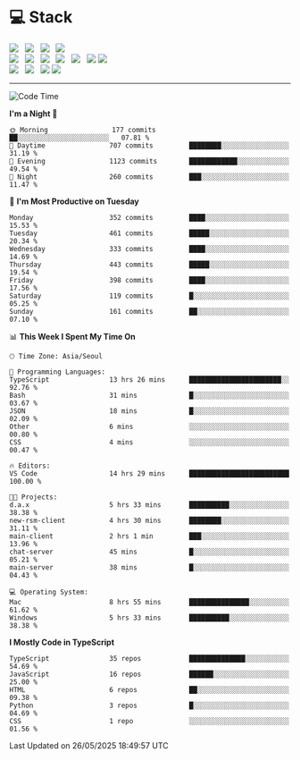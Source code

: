 <h1>💻 Stack</h1>
<div>
 <!-- badge : https://shields.io/ -->
 <!-- icon : https://simpleicons.org/?q=Get -->
 <img src="https://img.shields.io/badge/HTML5-e74c3c?style=flat-square&logo=HTML5&logoColor=white"/> &nbsp 
 <img src="https://img.shields.io/badge/CSS3-0A84FF?style=flat-square&logo=CSS3&logoColor=white"/> &nbsp 
 <img src="https://img.shields.io/badge/JavaScript-FFCD11?style=flat-square&logo=JavaScript&logoColor=white"/> &nbsp 
 <img src="https://img.shields.io/badge/TypeScript-3075C0?style=flat-square&logo=TypeScript&logoColor=white"/>
 <br/>
 <img src="https://img.shields.io/badge/Next-000000?style=flat-square&logo=nextdotjs&logoColor=white"/> &nbsp 
 <img src="https://img.shields.io/badge/React-00BCF6?style=flat-square&logo=React&logoColor=white"/> &nbsp 
 <img src="https://img.shields.io/badge/Redux-764ABC?style=flat-square&logo=Redux&logoColor=white"/> &nbsp
 <img src="https://img.shields.io/badge/Recoil-3578E5?style=flat-square&logo=recoil&logoColor=white"/> &nbsp
 <img src="https://img.shields.io/badge/React-Query-FF4154?style=flat-square&logo=reactquery&logoColor=white"/> &nbsp 
 <img src="https://img.shields.io/badge/styled%2Dcomponents-DB7093?style=flat-square&logo=styled%2Dcomponents&logoColor=white"/>
 <img src="https://img.shields.io/badge/CSS Modules-000000?style=flat-square&logo=CSS Modules&logoColor=white"/> &nbsp 
 <br/>
 <img src="https://img.shields.io/badge/Node-339933?style=flat-square&logo=Node.js&logoColor=white"/> &nbsp 
 <img src="https://img.shields.io/badge/Express-000000?style=flat-square&logo=Express&logoColor=white"/> &nbsp 
 <img src="https://img.shields.io/badge/MongoDB-47A248?style=flat-square&logo=MongoDB&logoColor=white"/>
 <img src="https://img.shields.io/badge/MariaDB-003545?style=flat-square&logo=mariadb&logoColor=white"/>
</div>

<hr>

<!--START_SECTION:waka-->
![Code Time](http://img.shields.io/badge/Code%20Time-2%2C442%20hrs%2028%20mins-blue)

**I'm a Night 🦉** 

```text
🌞 Morning                177 commits         ██░░░░░░░░░░░░░░░░░░░░░░░   07.81 % 
🌆 Daytime                707 commits         ████████░░░░░░░░░░░░░░░░░   31.19 % 
🌃 Evening                1123 commits        ████████████░░░░░░░░░░░░░   49.54 % 
🌙 Night                  260 commits         ███░░░░░░░░░░░░░░░░░░░░░░   11.47 % 
```
📅 **I'm Most Productive on Tuesday** 

```text
Monday                   352 commits         ████░░░░░░░░░░░░░░░░░░░░░   15.53 % 
Tuesday                  461 commits         █████░░░░░░░░░░░░░░░░░░░░   20.34 % 
Wednesday                333 commits         ████░░░░░░░░░░░░░░░░░░░░░   14.69 % 
Thursday                 443 commits         █████░░░░░░░░░░░░░░░░░░░░   19.54 % 
Friday                   398 commits         ████░░░░░░░░░░░░░░░░░░░░░   17.56 % 
Saturday                 119 commits         █░░░░░░░░░░░░░░░░░░░░░░░░   05.25 % 
Sunday                   161 commits         ██░░░░░░░░░░░░░░░░░░░░░░░   07.10 % 
```


📊 **This Week I Spent My Time On** 

```text
🕑︎ Time Zone: Asia/Seoul

💬 Programming Languages: 
TypeScript               13 hrs 26 mins      ███████████████████████░░   92.76 % 
Bash                     31 mins             █░░░░░░░░░░░░░░░░░░░░░░░░   03.67 % 
JSON                     18 mins             █░░░░░░░░░░░░░░░░░░░░░░░░   02.09 % 
Other                    6 mins              ░░░░░░░░░░░░░░░░░░░░░░░░░   00.80 % 
CSS                      4 mins              ░░░░░░░░░░░░░░░░░░░░░░░░░   00.47 % 

🔥 Editors: 
VS Code                  14 hrs 29 mins      █████████████████████████   100.00 % 

🐱‍💻 Projects: 
d.a.x                    5 hrs 33 mins       ██████████░░░░░░░░░░░░░░░   38.38 % 
new-rsm-client           4 hrs 30 mins       ████████░░░░░░░░░░░░░░░░░   31.11 % 
main-client              2 hrs 1 min         ███░░░░░░░░░░░░░░░░░░░░░░   13.96 % 
chat-server              45 mins             █░░░░░░░░░░░░░░░░░░░░░░░░   05.21 % 
main-server              38 mins             █░░░░░░░░░░░░░░░░░░░░░░░░   04.43 % 

💻 Operating System: 
Mac                      8 hrs 55 mins       ███████████████░░░░░░░░░░   61.62 % 
Windows                  5 hrs 33 mins       ██████████░░░░░░░░░░░░░░░   38.38 % 
```

**I Mostly Code in TypeScript** 

```text
TypeScript               35 repos            ██████████████░░░░░░░░░░░   54.69 % 
JavaScript               16 repos            ██████░░░░░░░░░░░░░░░░░░░   25.00 % 
HTML                     6 repos             ██░░░░░░░░░░░░░░░░░░░░░░░   09.38 % 
Python                   3 repos             █░░░░░░░░░░░░░░░░░░░░░░░░   04.69 % 
CSS                      1 repo              ░░░░░░░░░░░░░░░░░░░░░░░░░   01.56 % 
```




 Last Updated on 26/05/2025 18:49:57 UTC
<!--END_SECTION:waka-->
